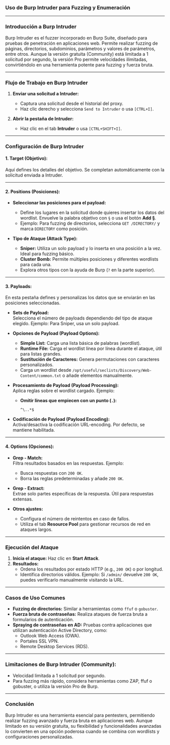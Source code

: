 ### Uso de **Burp Intruder** para Fuzzing y Enumeración

---

### **Introducción a Burp Intruder**

Burp Intruder es el fuzzer incorporado en Burp Suite, diseñado para pruebas de penetración en aplicaciones web. Permite realizar fuzzing de páginas, directorios, subdominios, parámetros y valores de parámetros, entre otros. Aunque la versión gratuita (Community) está limitada a 1 solicitud por segundo, la versión Pro permite velocidades ilimitadas, convirtiéndolo en una herramienta potente para fuzzing y fuerza bruta.

---

### **Flujo de Trabajo en Burp Intruder**

1. **Enviar una solicitud a Intruder:**
    
    - Captura una solicitud desde el historial del proxy.
    - Haz clic derecho y selecciona `Send to Intruder` o usa `[CTRL+I]`.
2. **Abrir la pestaña de Intruder:**
    
    - Haz clic en el tab **Intruder** o usa `[CTRL+SHIFT+I]`.

---

### **Configuración de Burp Intruder**

#### **1. Target (Objetivo):**

Aquí defines los detalles del objetivo. Se completan automáticamente con la solicitud enviada a Intruder.

---

#### **2. Positions (Posiciones):**

- **Seleccionar las posiciones para el payload:**
    
    - Define los lugares en la solicitud donde quieres insertar los datos del wordlist. Envuelve la palabra objetivo con `§` o usa el botón **Add §**.
    - Ejemplo: Para fuzzing de directorios, selecciona `GET /DIRECTORY/` y marca `DIRECTORY` como posición.
- **Tipo de Ataque (Attack Type):**
    
    - **Sniper:** Utiliza un solo payload y lo inserta en una posición a la vez. Ideal para fuzzing básico.
    - **Cluster Bomb:** Permite múltiples posiciones y diferentes wordlists para cada una.
    - Explora otros tipos con la ayuda de Burp (`?` en la parte superior).

---

#### **3. Payloads:**

En esta pestaña defines y personalizas los datos que se enviarán en las posiciones seleccionadas.

- **Sets de Payload:**  
    Selecciona el número de payloads dependiendo del tipo de ataque elegido. Ejemplo: Para Sniper, usa un solo payload.
    
- **Opciones de Payload (Payload Options):**
    
    - **Simple List:** Carga una lista básica de palabras (wordlist).
    - **Runtime File:** Carga el wordlist línea por línea durante el ataque, útil para listas grandes.
    - **Sustitución de Caracteres:** Genera permutaciones con caracteres personalizados.
    - Carga un wordlist desde `/opt/useful/seclists/Discovery/Web-Content/common.txt` o añade elementos manualmente.
- **Procesamiento de Payload (Payload Processing):**  
    Aplica reglas sobre el wordlist cargado. Ejemplo:
    
    - **Omitir líneas que empiecen con un punto (`.`):**
        
        ```regex
        ^\..*$
        ```
        
- **Codificación de Payload (Payload Encoding):**  
    Activa/desactiva la codificación URL-encoding. Por defecto, se mantiene habilitada.
    

---

#### **4. Options (Opciones):**

- **Grep - Match:**  
    Filtra resultados basados en las respuestas. Ejemplo:
    
    - Busca respuestas con `200 OK`.
    - Borra las reglas predeterminadas y añade `200 OK`.
- **Grep - Extract:**  
    Extrae solo partes específicas de la respuesta. Útil para respuestas extensas.
    
- **Otros ajustes:**
    
    - Configura el número de reintentos en caso de fallos.
    - Utiliza el tab **Resource Pool** para gestionar recursos de red en ataques largos.

---

### **Ejecución del Ataque**

1. **Inicia el ataque:** Haz clic en **Start Attack**.
2. **Resultados:**
    - Ordena los resultados por estado HTTP (e.g., `200 OK`) o por longitud.
    - Identifica directorios válidos. Ejemplo: Si `/admin/` devuelve `200 OK`, puedes verificarlo manualmente visitando la URL.

---

### **Casos de Uso Comunes**

- **Fuzzing de directorios:** Similar a herramientas como `ffuf` o `gobuster`.
- **Fuerza bruta de contraseñas:** Realiza ataques de fuerza bruta a formularios de autenticación.
- **Spraying de contraseñas en AD:** Pruebas contra aplicaciones que utilizan autenticación Active Directory, como:
    - Outlook Web Access (OWA).
    - Portales SSL VPN.
    - Remote Desktop Services (RDS).

---

### **Limitaciones de Burp Intruder (Community):**

- Velocidad limitada a 1 solicitud por segundo.
- Para fuzzing más rápido, considera herramientas como ZAP, ffuf o gobuster, o utiliza la versión Pro de Burp.

---

### **Conclusión**

Burp Intruder es una herramienta esencial para pentesters, permitiendo realizar fuzzing avanzado y fuerza bruta en aplicaciones web. Aunque limitado en su versión gratuita, su flexibilidad y funcionalidades avanzadas lo convierten en una opción poderosa cuando se combina con wordlists y configuraciones personalizadas.